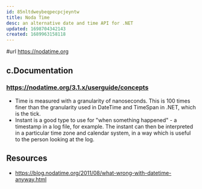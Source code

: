```yaml
---
id: 85nltdweybeqpecpcjeyntw
title: Noda Time
desc: an alternative date and time API for .NET
updated: 1698704342143
created: 1689963158118
---
```


#url  https://nodatime.org

## c.Documentation

### https://nodatime.org/3.1.x/userguide/concepts

- Time is measured with a granularity of nanoseconds. This is 100 times finer than the granularity used in DateTime and TimeSpan in .NET, which is the tick.
- Instant is a good type to use for "when something happened" - a timestamp in a log file, for example. The instant can then be interpreted in a particular time zone and calendar system, in a way which is useful to the person looking at the log.
## Resources

- https://blog.nodatime.org/2011/08/what-wrong-with-datetime-anyway.html